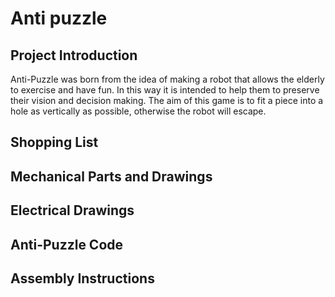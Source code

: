 # Anti puzzle
## Project Introduction

Anti-Puzzle was born from the idea of making a robot that allows the elderly to exercise and have fun. In this way it is intended to help them to preserve their vision and decision making. The aim of this game is to fit a piece into a hole as vertically as possible, otherwise the robot will escape.

## Shopping List
## Mechanical Parts and Drawings
## Electrical Drawings 
## Anti-Puzzle Code
## Assembly Instructions
